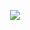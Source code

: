<p align="center">
  <img src="https://github-readme-streak-stats.herokuapp.com?user=jawadahbab&theme=material-palenight&hide_border=true&date_format=j%20M%5B%20Y%5D&stroke=30354A&border_radius=6" />
</p>
